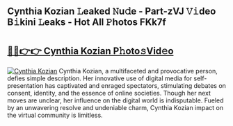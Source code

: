 ## Cynthia Kozian 𝙻eaked 𝙽u𝚍e - Part-zVJ 𝚅𝚒deo B𝚒kini 𝙻eaks - Hot All 𝙿hotos FKk7f

# <h2><a href="http://ld3kcg5.urlbe.top/?page=Cynthia+Kozian">🔗🔗👉👉 Cynthia Kozian P𝚑oto𝚜Vid𝚎o</a></h2>

[![Cynthia Kozian](https://i.imgur.com/eBuTRDB.gif)](http://ld3kcg5.urlbe.top/?page=Cynthia+Kozian)
Cynthia Kozian, a multifaceted and provocative person, defies simple description. Her innovative use of digital media for self-presentation has captivated and enraged spectators, stimulating debates on consent, identity, and the essence of online societies. Though her next moves are unclear, her influence on the digital world is indisputable. Fueled by an unwavering resolve and undeniable charm, Cynthia Kozian impact on the virtual community is limitless.
